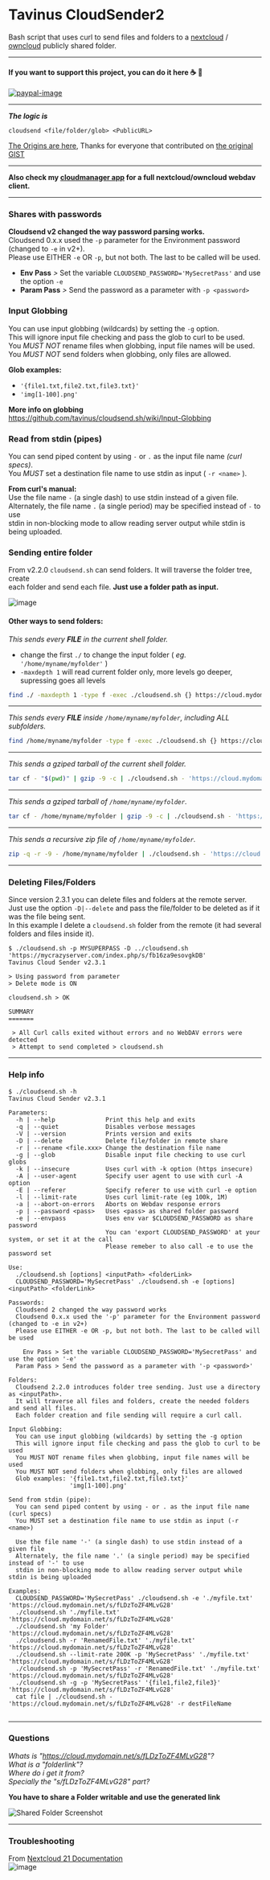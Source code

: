 # Tavinus CloudSender2
Bash script that uses curl to send files and folders to a [nextcloud](https://nextcloud.com) / [owncloud](https://owncloud.org) publicly shared folder.  

  
---------------------------------------------- 
#### If you want to support this project, you can do it here :coffee: :beer:   
    
[![paypal-image](https://www.paypalobjects.com/en_US/i/btn/btn_donateCC_LG.gif)](https://www.paypal.com/cgi-bin/webscr?cmd=_s-xclick&hosted_button_id=AJNPRBY9EDXJJ&source=url)  
  
---
  
***The logic is***
```
cloudsend <file/folder/glob> <PublicURL>
```
[The Origins are here](https://gist.github.com/tavinus/93bdbc051728748787dc22a58dfe58d8), 
Thanks for everyone that contributed on [the original GIST](https://gist.github.com/tavinus/93bdbc051728748787dc22a58dfe58d8)

---

**Also check my [cloudmanager app](https://github.com/tavinus/cloudmanager) for a full nextcloud/owncloud webdav client.**  

---

### Shares with passwords
**Cloudsend v2 changed the way password parsing works.**  
Cloudsend 0.x.x used the `-p` parameter for the Environment password (changed to `-e` in v2+).  
Please use EITHER `-e` OR `-p`, but not both. The last to be called will be used.  
  
 - **Env Pass** *>* Set the variable `CLOUDSEND_PASSWORD='MySecretPass'` and use the option `-e`
 - **Param Pass** *>* Send the password as a parameter with `-p <password>`

### Input Globbing
You can use input globbing (wildcards) by setting the `-g` option.  
This will ignore input file checking and pass the glob to curl to be used.  
You *MUST NOT* rename files when globbing, input file names will be used.  
You *MUST NOT* send folders when globbing, only files are allowed.  
  
**Glob examples:**
 - `'{file1.txt,file2.txt,file3.txt}'`
 - `'img[1-100].png'`

**More info on globbing**  
https://github.com/tavinus/cloudsend.sh/wiki/Input-Globbing 

### Read from stdin (pipes)
You can send piped content by using `-` or `.` as the input file name *(curl specs)*.  
You *MUST* set a destination file name to use stdin as input ( `-r <name>` ).  
  
**From curl's manual:**  
Use the file name `-` (a single dash) to use stdin instead of a given file.  
Alternately, the file name `.` (a single period) may be specified instead of `-` to use  
stdin in non-blocking mode to allow reading server output while stdin is being uploaded.  

### Sending entire folder
From v2.2.0 `cloudsend.sh` can send folders. It will traverse the folder tree, create  
each folder and send each file. **Just use a folder path as input.**  
  
![image](https://user-images.githubusercontent.com/8039413/116766734-6a98fe00-aa02-11eb-9553-de06c39e3d0e.png)  
  
#### Other ways to send folders:

*This sends every **FILE** in the current shell folder.*
 - change the first `./` to change the input folder ( *eg.* `'/home/myname/myfolder'` )
 - `-maxdepth 1` will read current folder only, more levels go deeper, supressing goes all levels
```bash
find ./ -maxdepth 1 -type f -exec ./cloudsend.sh {} https://cloud.mydomain.tld/s/TxWdsNX2Ln3X5kxG -p yourPassword \;
```

----

*This sends every **FILE** inside `/home/myname/myfolder`, including ALL subfolders.*
```bash
find /home/myname/myfolder -type f -exec ./cloudsend.sh {} https://cloud.mydomain.tld/s/TxWdsNX2Ln3X5kxG -p yourPassword \;
```

----

*This sends a gziped tarball of the current shell folder.*  
```bash
tar cf - "$(pwd)" | gzip -9 -c | ./cloudsend.sh - 'https://cloud.mydomain.tld/s/TxWdsNX2Ln3X5kxG' -r myfolder.tar.gz
```

----

*This sends a gziped tarball of `/home/myname/myfolder`.*  
```bash
tar cf - /home/myname/myfolder | gzip -9 -c | ./cloudsend.sh - 'https://cloud.mydomain.tld/s/TxWdsNX2Ln3X5kxG' -r myfolder.tar.gz
```

----

*This sends a recursive zip file of `/home/myname/myfolder`.*  
```bash
zip -q -r -9 - /home/myname/myfolder | ./cloudsend.sh - 'https://cloud.mydomain.tld/s/TxWdsNX2Ln3X5kxG' -r myfolder.zip
```

----

### Deleting Files/Folders
Since version 2.3.1 you can delete files and folders at the remote server.  
Just use the option `-D|--delete` and pass the file/folder to be deleted as if it was the file being sent.  
In this example I delete a `cloudsend.sh` folder from the remote (it had several folders and files inside it).
```
$ ./cloudsend.sh -p MYSUPERPASS -D ../cloudsend.sh 'https://mycrazyserver.com/index.php/s/fb16za9esovgkDB'
Tavinus Cloud Sender v2.3.1

> Using password from parameter
> Delete mode is ON

cloudsend.sh > OK

SUMMARY
=======

 > All Curl calls exited without errors and no WebDAV errors were detected
 > Attempt to send completed > cloudsend.sh

```

----

### Help info
```
$ ./cloudsend.sh -h
Tavinus Cloud Sender v2.3.1

Parameters:
  -h | --help              Print this help and exits
  -q | --quiet             Disables verbose messages
  -V | --version           Prints version and exits
  -D | --delete            Delete file/folder in remote share
  -r | --rename <file.xxx> Change the destination file name
  -g | --glob              Disable input file checking to use curl globs
  -k | --insecure          Uses curl with -k option (https insecure)
  -A | --user-agent        Specify user agent to use with curl -A option
  -E | --referer           Specify referer to use with curl -e option
  -l | --limit-rate        Uses curl limit-rate (eg 100k, 1M)
  -a | --abort-on-errors   Aborts on Webdav response errors
  -p | --password <pass>   Uses <pass> as shared folder password
  -e | --envpass           Uses env var $CLOUDSEND_PASSWORD as share password
                           You can 'export CLOUDSEND_PASSWORD' at your system, or set it at the call
                           Please remeber to also call -e to use the password set

Use:
  ./cloudsend.sh [options] <inputPath> <folderLink>
  CLOUDSEND_PASSWORD='MySecretPass' ./cloudsend.sh -e [options] <inputPath> <folderLink>

Passwords:
  Cloudsend 2 changed the way password works
  Cloudsend 0.x.x used the '-p' parameter for the Environment password (changed to -e in v2+)
  Please use EITHER -e OR -p, but not both. The last to be called will be used

    Env Pass > Set the variable CLOUDSEND_PASSWORD='MySecretPass' and use the option '-e'
  Param Pass > Send the password as a parameter with '-p <password>'

Folders:
  Cloudsend 2.2.0 introduces folder tree sending. Just use a directory as <inputPath>.
  It will traverse all files and folders, create the needed folders and send all files.
  Each folder creation and file sending will require a curl call.

Input Globbing:
  You can use input globbing (wildcards) by setting the -g option
  This will ignore input file checking and pass the glob to curl to be used
  You MUST NOT rename files when globbing, input file names will be used
  You MUST NOT send folders when globbing, only files are allowed
  Glob examples: '{file1.txt,file2.txt,file3.txt}'
                 'img[1-100].png'

Send from stdin (pipe):
  You can send piped content by using - or . as the input file name (curl specs)
  You MUST set a destination file name to use stdin as input (-r <name>)

  Use the file name '-' (a single dash) to use stdin instead of a given file
  Alternately, the file name '.' (a single period) may be specified instead of '-' to use
  stdin in non-blocking mode to allow reading server output while stdin is being uploaded

Examples:
  CLOUDSEND_PASSWORD='MySecretPass' ./cloudsend.sh -e './myfile.txt' 'https://cloud.mydomain.net/s/fLDzToZF4MLvG28'
  ./cloudsend.sh './myfile.txt' 'https://cloud.mydomain.net/s/fLDzToZF4MLvG28'
  ./cloudsend.sh 'my Folder' 'https://cloud.mydomain.net/s/fLDzToZF4MLvG28'
  ./cloudsend.sh -r 'RenamedFile.txt' './myfile.txt' 'https://cloud.mydomain.net/s/fLDzToZF4MLvG28'
  ./cloudsend.sh --limit-rate 200K -p 'MySecretPass' './myfile.txt' 'https://cloud.mydomain.net/s/fLDzToZF4MLvG28'
  ./cloudsend.sh -p 'MySecretPass' -r 'RenamedFile.txt' './myfile.txt' 'https://cloud.mydomain.net/s/fLDzToZF4MLvG28'
  ./cloudsend.sh -g -p 'MySecretPass' '{file1,file2,file3}' 'https://cloud.mydomain.net/s/fLDzToZF4MLvG28'
  cat file | ./cloudsend.sh - 'https://cloud.mydomain.net/s/fLDzToZF4MLvG28' -r destFileName


```

---

### Questions
*Whats is "https://cloud.mydomain.net/s/fLDzToZF4MLvG28"?  
What is a "folderlink"?  
Where do i get it from?  
Specially the "s/fLDzToZF4MLvG28" part?*  
  
**You have to share a Folder writable and use the generated link**  
  
![Shared Folder Screenshot](https://user-images.githubusercontent.com/8039413/81998321-9a4fca00-9628-11ea-8fbc-7e5c7d0faaf0.png)

---

### Troubleshooting
From [Nextcloud 21 Documentation](https://docs.nextcloud.com/server/21/user_manual/en/files/access_webdav.html#accessing-public-shares-over-webdav)  
![image](https://user-images.githubusercontent.com/8039413/116769994-b05fc180-aa16-11eb-80bc-e37ff45d1c38.png)

  
  

